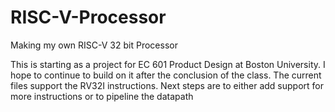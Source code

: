 # RISC-V-Processor
Making my own RISC-V 32 bit Processor

This is starting as a project for EC 601 Product Design at Boston University.
I hope to continue to build on it after the conclusion of the class.
The current files support the RV32I instructions.
Next steps are to either add support for more instructions or to pipeline the datapath
